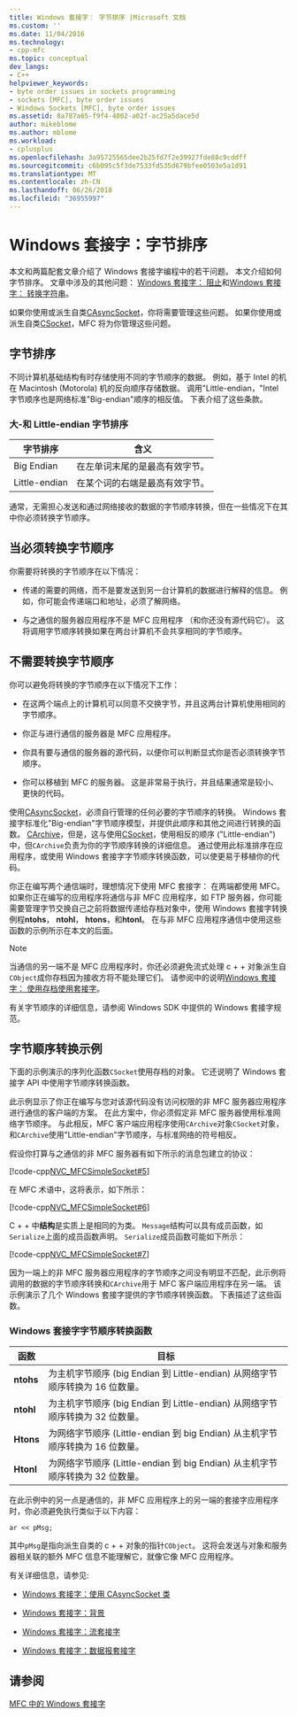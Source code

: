 ```yaml
---
title: Windows 套接字： 字节排序 |Microsoft 文档
ms.custom: ''
ms.date: 11/04/2016
ms.technology:
- cpp-mfc
ms.topic: conceptual
dev_langs:
- C++
helpviewer_keywords:
- byte order issues in sockets programming
- sockets [MFC], byte order issues
- Windows Sockets [MFC], byte order issues
ms.assetid: 8a787a65-f9f4-4002-a02f-ac25a5dace5d
author: mikeblome
ms.author: mblome
ms.workload:
- cplusplus
ms.openlocfilehash: 3a95725565dee2b25fd7f2e39927fde88c9cddff
ms.sourcegitcommit: c6b095c5f3de7533fd535d679bfee0503e5a1d91
ms.translationtype: MT
ms.contentlocale: zh-CN
ms.lasthandoff: 06/26/2018
ms.locfileid: "36955997"
---
```

# <a name="windows-sockets-byte-ordering"></a>Windows 套接字：字节排序
本文和两篇配套文章介绍了 Windows 套接字编程中的若干问题。 本文介绍如何字节排序。 文章中涉及的其他问题： [Windows 套接字： 阻止](../mfc/windows-sockets-blocking.md)和[Windows 套接字： 转换字符串](../mfc/windows-sockets-converting-strings.md)。  
  
 如果你使用或派生自类[CAsyncSocket](../mfc/reference/casyncsocket-class.md)，你将需要管理这些问题。 如果你使用或派生自类[CSocket](../mfc/reference/csocket-class.md)，MFC 将为你管理这些问题。  
  
## <a name="byte-ordering"></a>字节排序  
 不同计算机基础结构有时存储使用不同的字节顺序的数据。 例如，基于 Intel 的机在 Macintosh (Motorola) 机的反向顺序存储数据。 调用"Little-endian，"Intel 字节顺序也是网络标准"Big-endian"顺序的相反值。 下表介绍了这些条款。  
  
### <a name="big--and-little-endian-byte-ordering"></a>大-和 Little-endian 字节排序  
  
|字节排序|含义|  
|-------------------|-------------|  
|Big Endian|在左单词末尾的是最高有效字节。|  
|Little-endian|在某个词的右端是最高有效字节。|  
  
 通常，无需担心发送和通过网络接收的数据的字节顺序转换，但在一些情况下在其中你必须转换字节顺序。  
  
## <a name="when-you-must-convert-byte-orders"></a>当必须转换字节顺序  
 你需要将转换的字节顺序在以下情况：  
  
-   传递的需要的网络，而不是要发送到另一台计算机的数据进行解释的信息。 例如，你可能会传递端口和地址，必须了解网络。  
  
-   与之通信的服务器应用程序不是 MFC 应用程序 （和你还没有源代码它）。 这将调用字节顺序转换如果在两台计算机不会共享相同的字节顺序。  
  
## <a name="when-you-do-not-have-to-convert-byte-orders"></a>不需要转换字节顺序  
 你可以避免将转换的字节顺序在以下情况下工作：  
  
-   在这两个端点上的计算机可以同意不交换字节，并且这两台计算机使用相同的字节顺序。  
  
-   你正与进行通信的服务器是 MFC 应用程序。  
  
-   你具有要与通信的服务器的源代码，以便你可以判断显式你是否必须转换字节顺序。  
  
-   你可以移植到 MFC 的服务器。 这是非常易于执行，并且结果通常是较小、 更快的代码。  
  
 使用[CAsyncSocket](../mfc/reference/casyncsocket-class.md)，必须自行管理的任何必要的字节顺序的转换。 Windows 套接字标准化"Big-endian"字节顺序模型，并提供此顺序和其他之间进行转换的函数。 [CArchive](../mfc/reference/carchive-class.md)，但是，这与使用[CSocket](../mfc/reference/csocket-class.md)，使用相反的顺序 ("Little-endian") 中，但`CArchive`负责为你的字节顺序转换的详细信息。 通过使用此标准排序在应用程序，或使用 Windows 套接字字节顺序转换函数，可以使更易于移植你的代码。  
  
 你正在编写两个通信端时，理想情况下使用 MFC 套接字： 在两端都使用 MFC。 如果你正在编写的应用程序将通信与非 MFC 应用程序，如 FTP 服务器，你可能需要管理字节交换自己之前将数据传递给存档对象中，使用 Windows 套接字转换例程**ntohs**， **ntohl**， **htons**，和**htonl**。 在与非 MFC 应用程序通信中使用这些函数的示例所示在本文的后面。  
  
> [!NOTE]
>  当通信的另一端不是 MFC 应用程序时，你还必须避免流式处理 c + + 对象派生自`CObject`成你存档因为接收方将不能处理它们。 请参阅中的说明[Windows 套接字： 使用存档使用套接字](../mfc/windows-sockets-using-sockets-with-archives.md)。  
  
 有关字节顺序的详细信息，请参阅 Windows SDK 中提供的 Windows 套接字规范。  
  
## <a name="a-byte-order-conversion-example"></a>字节顺序转换示例  
 下面的示例演示的序列化函数`CSocket`使用存档的对象。 它还说明了 Windows 套接字 API 中使用字节顺序转换函数。  
  
 此示例显示了你正在编写与您对该源代码没有访问权限的非 MFC 服务器应用程序进行通信的客户端的方案。 在此方案中，你必须假定非 MFC 服务器使用标准网络字节顺序。 与此相反，MFC 客户端应用程序使用`CArchive`对象`CSocket`对象，和`CArchive`使用"Little-endian"字节顺序，与标准网络的符号相反。  
  
 假设你打算与之通信的非 MFC 服务器有如下所示的消息包建立的协议：  
  
 [!code-cpp[NVC_MFCSimpleSocket#5](../mfc/codesnippet/cpp/windows-sockets-byte-ordering_1.cpp)]  
  
 在 MFC 术语中，这将表示，如下所示：  
  
 [!code-cpp[NVC_MFCSimpleSocket#6](../mfc/codesnippet/cpp/windows-sockets-byte-ordering_2.cpp)]  
  
 C + + 中**结构**是实质上是相同的为类。 `Message`结构可以具有成员函数，如`Serialize`上面的成员函数声明。 `Serialize`成员函数可能如下所示：  
  
 [!code-cpp[NVC_MFCSimpleSocket#7](../mfc/codesnippet/cpp/windows-sockets-byte-ordering_3.cpp)]  
  
 因为一端上的非 MFC 服务器应用程序的字节顺序之间没有明显不匹配，此示例将调用的数据的字节顺序转换和`CArchive`用于 MFC 客户端应用程序在另一端。 该示例演示了几个 Windows 套接字提供的字节顺序转换函数。 下表描述了这些函数。  
  
### <a name="windows-sockets-byte-order-conversion-functions"></a>Windows 套接字字节顺序转换函数  
  
|函数|目标|  
|--------------|-------------|  
|**ntohs**|为主机字节顺序 (big Endian 到 Little-endian) 从网络字节顺序转换为 16 位数量。|  
|**ntohl**|为主机字节顺序 (big Endian 到 Little-endian) 从网络字节顺序转换为 32 位数量。|  
|**Htons**|为网络字节顺序 (Little-endian 到 big Endian) 从主机字节顺序转换为 16 位数量。|  
|**Htonl**|为网络字节顺序 (Little-endian 到 big Endian) 从主机字节顺序转换为 32 位数量。|  
  
 在此示例中的另一点是通信的，非 MFC 应用程序上的另一端的套接字应用程序时，你必须避免执行类似于以下内容：  
  
 `ar << pMsg;`  
  
 其中`pMsg`是指向派生自类的 c + + 对象的指针`CObject`。 这将会发送与对象和服务器相关联的额外 MFC 信息不能理解它，就像它像 MFC 应用程序。  
  
 有关详细信息，请参见:  
  
-   [Windows 套接字：使用 CAsyncSocket 类](../mfc/windows-sockets-using-class-casyncsocket.md)  
  
-   [Windows 套接字：背景](../mfc/windows-sockets-background.md)  
  
-   [Windows 套接字：流套接字](../mfc/windows-sockets-stream-sockets.md)  
  
-   [Windows 套接字：数据报套接字](../mfc/windows-sockets-datagram-sockets.md)  
  
## <a name="see-also"></a>请参阅  
 [MFC 中的 Windows 套接字](../mfc/windows-sockets-in-mfc.md)

